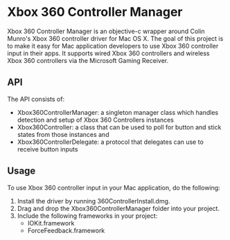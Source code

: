 # Xbox 360 Controller Manager

Xbox 360 Controller Manager is an objective-c wrapper around Colin Munro's Xbox 360 controller driver for Mac OS X. The goal of this project is to make it easy for Mac application developers to use Xbox 360 controller input in their apps. It supports wired Xbox 360 controllers and wireless Xbox 360 controllers via the Microsoft Gaming Receiver.

## API

The API consists of:

* Xbox360ControllerManager: a singleton manager class which handles detection and setup of Xbox 360 Controllers instances
* Xbox360Controller: a class that can be used to poll for button and stick states from those instances and
* Xbox360ControllerDelegate: a protocol that delegates can use to receive button inputs

## Usage

To use Xbox 360 controller input in your Mac application, do the following:

1. Install the driver by running 360ControllerInstall.dmg.
2. Drag and drop the Xbox360ControllerManager folder into your project.
3. Include the following frameworks in your project:
	* IOKit.framework
	* ForceFeedback.framework
